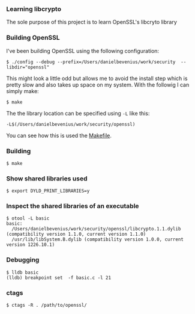 ### Learning libcrypto
The sole purpose of this project is to learn OpenSSL's libcryto library


### Building OpenSSL
I've been building OpenSSL using the following configuration:

    $ ./config --debug --prefix=/Users/danielbevenius/work/security  --libdir="openssl"

This might look a little odd but allows me to avoid the install step which is pretty slow
and also takes up space on my system. With the followig I can simply make:

    $ make 

The the library location can be specified using `-L` like this:

    -L$(/Users/danielbevenius/work/security/openssl)

You can see how this is used the [Makefile](./makefile).

### Building

    $ make

### Show shared libraries used

    $ export DYLD_PRINT_LIBRARIES=y

### Inspect the shared libraries of an executable

    $ otool -L basic
    basic:
      /Users/danielbevenius/work/security/openssl/libcrypto.1.1.dylib (compatibility version 1.1.0, current version 1.1.0)
      /usr/lib/libSystem.B.dylib (compatibility version 1.0.0, current version 1226.10.1)

### Debugging

    $ lldb basic 
    (lldb) breakpoint set  -f basic.c -l 21

### ctags

    $ ctags -R . /path/to/openssl/

